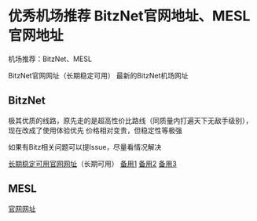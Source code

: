 # 优秀机场推荐 BitzNet官网地址、MESL官网地址
机场推荐：BitzNet、MESL

BitzNet官网网址（长期稳定可用）
最新的BitzNet机场网址

## BitzNet

极其优质的线路，原先走的是超高性价比路线（同质量内打遍天下无敌手级别），现在改成了使用体验优先
价格相对变贵，但稳定性等极强

如果有Bitz相关问题可以提Issue，尽量看情况解决

[长期稳定可用官网网址](www.gobitznet.com/aff=ITlfQijS)（长期可用）
[备用1](https://www.bitzapp.uk/aff=ITlfQijS)
[备用2](https://bitzapp.uk/aff=ITlfQijS)
[备用3](https://dd.al/HVy2v)

## MESL

[官网网址](https://dd.al/kAGfn)
